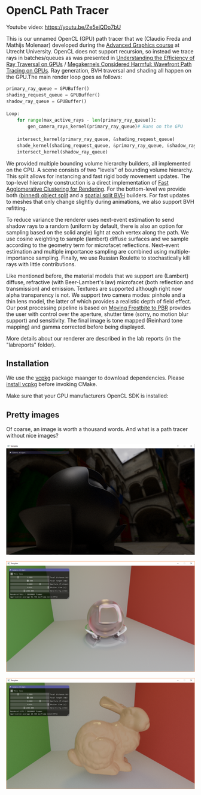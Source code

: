 # OpenCL Path Tracer

Youtube video: https://youtu.be/Ze5eiQDo7bU

This is our unnamed OpenCL (GPU) path tracer that we (Claudio Freda and Mathijs Molenaar) developed during the [Advanced Graphics course](http://www.cs.uu.nl/docs/vakken/magr/2018-2019/index.html)  at Utrecht University. OpenCL does not support recursion, so instead we trace rays in batches/queues as was presented in [Understanding the Efficiency of Ray Traversal on GPUs](https://users.aalto.fi/~laines9/publications/aila2009hpg_paper.pdf) / [Megakernels Considered Harmful: Wavefront Path Tracing on GPUs](https://users.aalto.fi/~laines9/publications/laine2013hpg_paper.pdf). Ray generation, BVH traversal and shading all happen on the GPU.The main render loop goes as follows:

```python
primary_ray_queue = GPUBuffer()
shading_request_queue = GPUBuffer()
shadow_ray_queue = GPUBuffer()

Loop:
	for range(max_active_rays - len(primary_ray_queue)):
		gen_camera_rays_kernel(primary_ray_queue)# Runs on the GPU

	intersect_kernel(primary_ray_queue, &shading_request_queue)
	shade_kernel(shading_request_queue, &primary_ray_queue, &shadow_ray_queue, &screen)
	intersect_kernel(shadow_ray_queue)
```
We provided multiple bounding volume hierarchy builders, all implemented on the CPU. A scene consists of two "levels" of bounding volume hierarchy. This split allows for instancing and fast rigid body movement updates. The top-level hierarchy construction is a direct implementation of [Fast Agglomerative Clustering for Rendering](https://www.cs.cornell.edu/~kb/publications/IRT08.pdf). For the bottom-level we provide both [(binned) object split](http://www.sci.utah.edu/~wald/Publications/2007/ParallelBVHBuild/fastbuild.pdf) and a [spatial split BVH](https://www.nvidia.com/docs/IO/77714/sbvh.pdf) builders. For fast updates to meshes that only change slightly during animations, we also support BVH refitting.

To reduce variance the renderer uses next-event estimation to send shadow rays to a random (uniform by default, there is also an option for sampling based on the solid angle) light at each vertex along the path. We use cosine weighting to sample (lambert) diffuse surfaces and we sample according to the geometry term for microfacet reflections. Next-event estimation and multiple importance sampling are combined using multiple-importance sampling. Finally, we use Russian Roulette to stochastically kill rays with little contributions.

Like mentioned before, the material models that we support are (Lambert) diffuse, refractive (with Beer-Lambert's law) microfacet (both reflection and transmission) and emission. Textures are supported although right now alpha transparency is not. We support two camera modes: pinhole and a thin lens model, the latter of which provides a realistic depth of field effect. Our post processing pipeline is based on [Moving Frostbite to PBR](https://seblagarde.files.wordpress.com/2015/07/course_notes_moving_frostbite_to_pbr_v32.pdf) provides the user with control over the aperture, shutter time (sorry, no motion blur support) and sensitivity. The final image is tone mapped (Reinhard tone mapping) and gamma corrected before being displayed.

More details about our renderer are described in the lab reports (in the "labreports" folder).

## Installation

We use the [vcpkg](https://github.com/Microsoft/vcpkg) package maanger to download dependencies. Please [install vcpkg](https://vcpkg.io/en/getting-started.html) before invoking CMake.


Make sure that your GPU manufacturers OpenCL SDK is installed:

[CUDA Toolkit (Nvidia)]: https://developer.nvidia.com/cuda-downloads


## Pretty images

Of coarse, an image is worth a thousand words. And what is a path tracer without nice images?

![depth-of-field](https://github.com/mathijs727/OpenCL-Path-Tracer/blob/master/images/dof.png)

![glass](https://github.com/mathijs727/OpenCL-Path-Tracer/blob/master/images/glass.png)

![ceramic](https://github.com/mathijs727/OpenCL-Path-Tracer/blob/master/images/ceramic.png)
